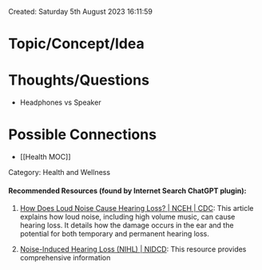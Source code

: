 ---
---

Created: Saturday 5th August 2023 16:11:59

# Topic/Concept/Idea


# Thoughts/Questions

- Headphones vs Speaker

# Possible Connections

- [[Health MOC]]

Category: Health and Wellness

#### Recommended Resources (found by Internet Search ChatGPT plugin):

1. [How Does Loud Noise Cause Hearing Loss? | NCEH | CDC](https://www.cdc.gov/nceh/hearing_loss/how_does_loud_noise_cause_hearing_loss.html): This article explains how loud noise, including high volume music, can cause hearing loss. It details how the damage occurs in the ear and the potential for both temporary and permanent hearing loss.

2. [Noise-Induced Hearing Loss (NIHL) | NIDCD](https://www.nidcd.nih.gov/health/noise-induced-hearing-loss): This resource provides comprehensive information
